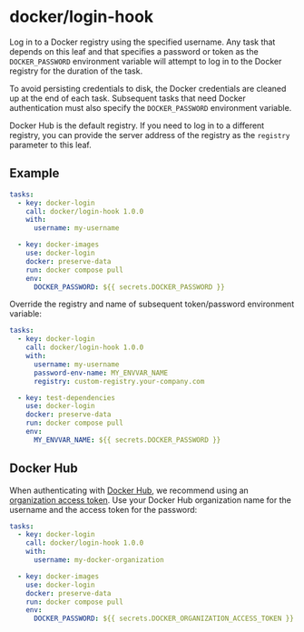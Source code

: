 # docker/login-hook

Log in to a Docker registry using the specified username. Any task that depends on this leaf and that specifies a
password or token as the `DOCKER_PASSWORD` environment variable will attempt to log in to the Docker registry for the
duration of the task.

To avoid persisting credentials to disk, the Docker credentials are cleaned up at the end of each task. Subsequent
tasks that need Docker authentication must also specify the `DOCKER_PASSWORD` environment variable.

Docker Hub is the default registry. If you need to log in to a different registry, you can provide the server address
of the registry as the `registry` parameter to this leaf.

## Example

```yaml
tasks:
  - key: docker-login
    call: docker/login-hook 1.0.0
    with:
      username: my-username

  - key: docker-images
    use: docker-login
    docker: preserve-data
    run: docker compose pull
    env:
      DOCKER_PASSWORD: ${{ secrets.DOCKER_PASSWORD }}
```

Override the registry and name of subsequent token/password environment variable:

```yaml
tasks:
  - key: docker-login
    call: docker/login-hook 1.0.0
    with:
      username: my-username
      password-env-name: MY_ENVVAR_NAME
      registry: custom-registry.your-company.com

  - key: test-dependencies
    use: docker-login
    docker: preserve-data
    run: docker compose pull
    env:
      MY_ENVVAR_NAME: ${{ secrets.DOCKER_PASSWORD }}
```

## Docker Hub

When authenticating with [Docker Hub](https://hub.docker.com/), we recommend using an
[organization access token](https://docs.docker.com/security/for-admins/access-tokens/). Use your Docker Hub
organization name for the username and the access token for the password:

```yaml
tasks:
  - key: docker-login
    call: docker/login-hook 1.0.0
    with:
      username: my-docker-organization

  - key: docker-images
    use: docker-login
    docker: preserve-data
    run: docker compose pull
    env:
      DOCKER_PASSWORD: ${{ secrets.DOCKER_ORGANIZATION_ACCESS_TOKEN }}
```
